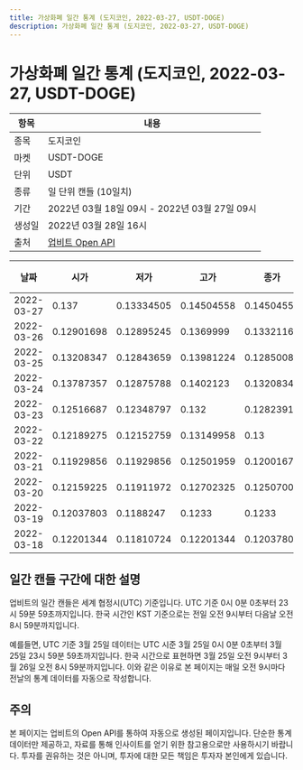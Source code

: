 ```yaml
---
title: 가상화폐 일간 통계 (도지코인, 2022-03-27, USDT-DOGE)
description: 가상화폐 일간 통계 (도지코인, 2022-03-27, USDT-DOGE)
---
```


가상화폐 일간 통계 (도지코인, 2022-03-27, USDT-DOGE)
===

|항목|내용|
|--|--|
|종목|도지코인|
|마켓|USDT-DOGE|
|단위|USDT|
|종류|일 단위 캔들 (10일치)|
|기간|2022년 03월 18일 09시 - 2022년 03월 27일 09시|
|생성일|2022년 03월 28일 16시|
|출처|[업비트 Open API](https://docs.upbit.com)|


|날짜|시가|저가|고가|종가|비고|
|--|--|--|--|--|--|
|2022-03-27|0.137|0.13334505|0.14504558|0.14504558|    |
|2022-03-26|0.12901698|0.12895245|0.1369999|0.13321168|    |
|2022-03-25|0.13208347|0.12843659|0.13981224|0.12850087|    |
|2022-03-24|0.13787357|0.12875788|0.1402123|0.13208347|    |
|2022-03-23|0.12516687|0.12348797|0.132|0.12823911|    |
|2022-03-22|0.12189275|0.12152759|0.13149958|0.13|    |
|2022-03-21|0.11929856|0.11929856|0.12501959|0.12001676|    |
|2022-03-20|0.12159225|0.11911972|0.12702325|0.12507007|    |
|2022-03-19|0.12037803|0.1188247|0.1233|0.1233|    |
|2022-03-18|0.12201344|0.11810724|0.12201344|0.12037802|    |


일간 캔들 구간에 대한 설명
---


업비트의 일간 캔들은 세계 협정시(UTC) 기준입니다. 
UTC 기준 0시 0분 0초부터 23시 59분 59초까지입니다. 
한국 시간인 KST 기준으로는 전일 오전 9시부터 다음날 오전 8시 59분까지입니다. 


예를들면, UTC 기준 3월 25일 데이터는 UTC 시준 3월 25일 0시 0분 0초부터 3월 25일 23시 59분 59초까지입니다. 
한국 시간으로 표현하면 3월 25일 오전 9시부터 3월 26일 오전 8시 59분까지입니다. 
이와 같은 이유로 본 페이지는 매일 오전 9시마다 전날의 통계 데이터를 자동으로 작성합니다. 


주의
---


본 페이지는 업비트의 Open API를 통하여 자동으로 생성된 페이지입니다. 
단순한 통계 데이터만 제공하고, 자료를 통해 인사이트를 얻기 위한 참고용으로만 사용하시기 바랍니다. 
투자를 권유하는 것은 아니며, 투자에 대한 모든 책임은 투자자 본인에게 있습니다. 
